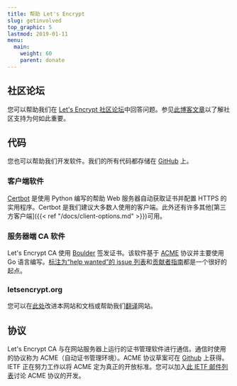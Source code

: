 ```yaml
---
title: 帮助 Let's Encrypt
slug: getinvolved
top_graphic: 5
lastmod: 2019-01-11
menu:
  main:
    weight: 60
    parent: donate
---
```


## 社区论坛

您可以帮助我们在 [Let's Encrypt 社区论坛](https://community.letsencrypt.org/)中回答问题。参见[此博客文章](/2015/08/13/lets-encrypt-community-support.html)以了解社区支持为何如此重要。

## 代码

您也可以帮助我们开发软件。我们的所有代码都存储在 [GitHub](https://github.com/letsencrypt/) 上。

### 客户端软件

[Certbot](https://github.com/certbot/certbot) 是使用 Python 编写的帮助 Web 服务器自动获取证书并配置 HTTPS 的实用程序。Certbot 是我们建议大多数人使用的客户端。此外还有许多其他[第三方客户端]({{< ref "/docs/client-options.md" >}})可用。

### 服务器端 CA 软件

Let's Encrypt CA 使用 [Boulder](https://github.com/letsencrypt/boulder) 签发证书。该软件基于 [ACME](https://github.com/ietf-wg-acme/acme) 协议并主要使用 Go 语言编写。[标注为“help wanted”的 issue 列表](https://github.com/letsencrypt/boulder/issues?q=is%3Aopen+is%3Aissue+label%3Astatus%2Fhelp-wanted)和[贡献者指南](https://github.com/letsencrypt/boulder/blob/master/CONTRIBUTING.md)都是一个很好的起点。

### letsencrypt.org

您可以在[此处](https://github.com/letsencrypt/website)改进本网站和文档或帮助我们[翻译](https://github.com/letsencrypt/website/blob/master/TRANSLATION.md)网站。

## 协议

Let's Encrypt CA 与在网站服务器上运行的证书管理软件进行通信。通信时使用的协议称为 ACME（自动证书管理环境）。ACME 协议草案可在 [Github](https://github.com/ietf-wg-acme/acme) 上获得。IETF 正在努力工作以将 ACME 定为真正的开放标准。您可以加入[此 IETF 邮件列表](https://www.ietf.org/mailman/listinfo/acme)讨论 ACME 协议的开发。
